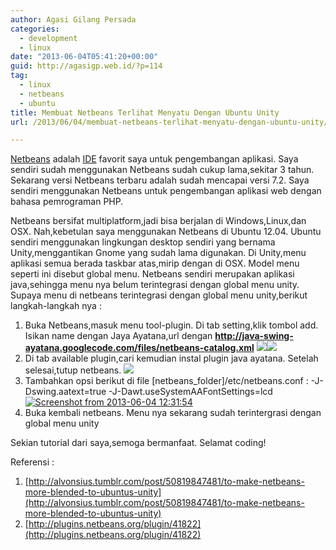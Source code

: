 ```yaml
---
author: Agasi Gilang Persada
categories:
  - development
  - linux
date: "2013-06-04T05:41:20+00:00"
guid: http://agasigp.web.id/?p=114
tag:
  - linux
  - netbeans
  - ubuntu
title: Membuat Netbeans Terlihat Menyatu Dengan Ubuntu Unity
url: /2013/06/04/membuat-netbeans-terlihat-menyatu-dengan-ubuntu-unity/

---
```

[Netbeans](http://netbeans.org "Netbeans") adalah [IDE](http://en.wikipedia.org/wiki/Integrated_development_environment "Integrated Development Environment") favorit saya untuk pengembangan aplikasi. Saya sendiri sudah menggunakan Netbeans sudah cukup lama,sekitar 3 tahun. Sekarang versi Netbeans terbaru adalah sudah mencapai versi 7.2. Saya sendiri menggunakan Netbeans untuk pengembangan aplikasi web dengan bahasa pemrograman PHP.

Netbeans bersifat multiplatform,jadi bisa berjalan di Windows,Linux,dan OSX. Nah,kebetulan saya menggunakan Netbeans di Ubuntu 12.04. Ubuntu sendiri menggunakan lingkungan desktop sendiri yang bernama Unity,menggantikan Gnome yang sudah lama digunakan. Di Unity,menu aplikasi semua berada taskbar atas,mirip dengan di OSX. Model menu seperti ini disebut global menu. Netbeans sendiri merupakan aplikasi java,sehingga menu nya belum terintegrasi dengan global menu unity. Supaya menu di netbeans terintegrasi dengan global menu unity,berikut langkah-langkah nya :

1. Buka Netbeans,masuk menu tool-plugin. Di tab setting,klik tombol add. Isikan name dengan Jaya Ayatana,url dengan **http://java-swing-ayatana.googlecode.com/files/netbeans-catalog.xml**
   **![](http://danjared.files.wordpress.com/2012/02/netbeans.png?w=650)![](http://danjared.files.wordpress.com/2012/02/java-ayatana-nbs-config.png?w=650)**
1. Di tab available plugin,cari kemudian instal plugin java ayatana. Setelah selesai,tutup netbeans.
   **![](http://danjared.files.wordpress.com/2011/05/install-java-ayatana.png?w=650)**
1. Tambahkan opsi berikut di file \[netbeans\_folder\]/etc/netbeans.conf : -J-Dswing.aatext=true -J-Dawt.useSystemAAFontSettings=lcd
   [![Screenshot from 2013-06-04 12:31:54](/wp-content/uploads/2013/06/screenshot-from-2013-06-04-123154.png)](/wp-content/uploads/2013/06/screenshot-from-2013-06-04-123154.png)
1. Buka kembali netbeans. Menu nya sekarang sudah terintergrasi dengan global menu unity

Sekian tutorial dari saya,semoga bermanfaat. Selamat coding!

Referensi :

1. [http://alvonsius.tumblr.com/post/50819847481/to-make-netbeans-more-blended-to-ubuntus-unity](http://alvonsius.tumblr.com/post/50819847481/to-make-netbeans-more-blended-to-ubuntus-unity)
1. [http://plugins.netbeans.org/plugin/41822](http://plugins.netbeans.org/plugin/41822)
